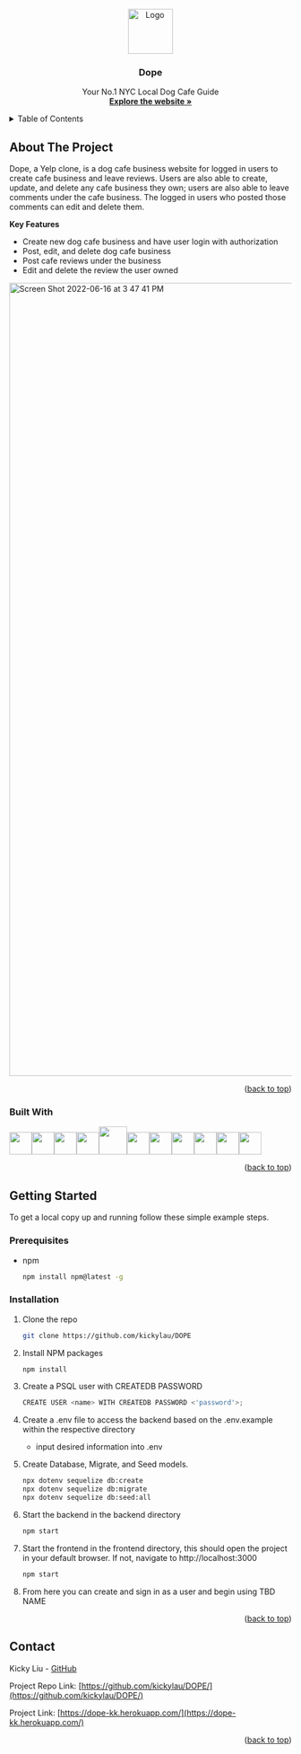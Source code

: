 <div id="top"></div>


<br />
<div align="center">
   <a href="https://dope-kk.herokuapp.com/"> 
    <img src="http://dogemuchwow.com/wp-content/uploads/2016/05/cropped-the-doge-favicon-blue.png" alt="Logo" width="80" height="80">
  </a>

<h3 align="center">Dope</h3>

  <p align="center">
    Your No.1 NYC Local Dog Cafe Guide
    <br />
    <a href="https://dope-kk.herokuapp.com"><strong>Explore the website »</strong></a>
    <br />
  </p>
</div>





<!-- TABLE OF CONTENTS -->
<details>
  <summary>Table of Contents</summary>
  <ol>
    <li>
      <a href="#about-the-project">About The Project</a>
      <ul>
        <li><a href="#built-with">Built With</a></li>
      </ul>
    </li>
    <li>
      <a href="#getting-started">Getting Started</a>
      <ul>
        <li><a href="#prerequisites">Prerequisites</a></li>
        <li><a href="#installation">Installation</a></li>
      </ul>
    </li>
    <li><a href="#contact">Contact</a></li>
  </ol>
</details>



<!-- ABOUT THE PROJECT -->
## About The Project

Dope, a Yelp clone, is a dog cafe business website for logged in users to create cafe business and leave reviews. Users are also able to create, update, and delete any cafe business they own; users are also able to leave comments under the cafe business. The logged in users who posted those comments can edit and delete them.




**Key Features**
* Create new dog cafe business and have user login with authorization
* Post, edit, and delete dog cafe business
* Post cafe reviews under the business
* Edit and delete the review the user owned






<img width="1413" alt="Screen Shot 2022-06-16 at 3 47 41 PM" src="https://user-images.githubusercontent.com/94200416/174152368-cf36d674-5791-42a0-b0e4-67ce20192782.png">





<p align="right">(<a href="#top">back to top</a>)</p>



### Built With
<img  src="https://cdn.jsdelivr.net/gh/devicons/devicon/icons/javascript/javascript-original.svg"  height=40/><img src="https://cdn.jsdelivr.net/gh/devicons/devicon/icons/react/react-original.svg" height=40/><img src="https://cdn.jsdelivr.net/gh/devicons/devicon/icons/redux/redux-original.svg" height=40/><img src="https://cdn.jsdelivr.net/gh/devicons/devicon/icons/nodejs/nodejs-plain-wordmark.svg" height=40/><img src="https://icongr.am/devicon/express-original.svg?size=128&color=ffffff" height=50/><img  src="https://cdn.jsdelivr.net/gh/devicons/devicon/icons/postgresql/postgresql-original.svg"  height=40/><img  src="https://cdn.jsdelivr.net/gh/devicons/devicon/icons/sequelize/sequelize-original.svg"  height=40/><img  src="https://cdn.jsdelivr.net/gh/devicons/devicon/icons/css3/css3-original.svg"  height=40/><img  src="https://cdn.jsdelivr.net/gh/devicons/devicon/icons/html5/html5-original.svg"  height=40/><img  src="https://cdn.jsdelivr.net/gh/devicons/devicon/icons/git/git-original.svg"  height=40/><img  src="https://cdn.jsdelivr.net/gh/devicons/devicon/icons/vscode/vscode-original.svg"  height=40/>

<p align="right">(<a href="#top">back to top</a>)</p>



<!-- GETTING STARTED -->
## Getting Started

To get a local copy up and running follow these simple example steps.

### Prerequisites

* npm
  ```sh
  npm install npm@latest -g
  ```

### Installation

1. Clone the repo
   ```sh
   git clone https://github.com/kickylau/DOPE
   ```
2. Install NPM packages
   ```sh
   npm install
   ```
3. Create a PSQL user with CREATEDB PASSWORD
   ```js
   CREATE USER <name> WITH CREATEDB PASSWORD <'password'>;
   ```
   
4. Create a .env file to access the backend based on the .env.example within the respective directory
      - input desired information into .env


5. Create Database, Migrate, and Seed models.
   ```sh
   npx dotenv sequelize db:create
   npx dotenv sequelize db:migrate
   npx dotenv sequelize db:seed:all
   ```
   
6. Start the backend in the backend directory
   ```sh
   npm start
   ```
   
8. Start the frontend in the frontend directory, this should open the project in your default browser. If not, navigate to http://localhost:3000
   ```sh
   npm start
   ```
   
9. From here you can create and sign in as a user and begin using TBD NAME


<p align="right">(<a href="#top">back to top</a>)</p>



<!-- CONTACT -->
## Contact


Kicky Liu - [GitHub](https://github.com/kickylau)


Project Repo Link: [https://github.com/kickylau/DOPE/](https://github.com/kickylau/DOPE/)

Project Link: [https://dope-kk.herokuapp.com/](https://dope-kk.herokuapp.com/)

<p align="right">(<a href="#top">back to top</a>)</p>
